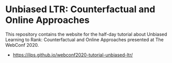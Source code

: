 # Unbiased LTR: Counterfactual and Online Approaches
This repository contains the website for the half-day tutorial about Unbiased Learning to Rank: Counterfactual and Online Approaches presented at The WebConf 2020.

- https://ilps.github.io/webconf2020-tutorial-unbiased-ltr/
